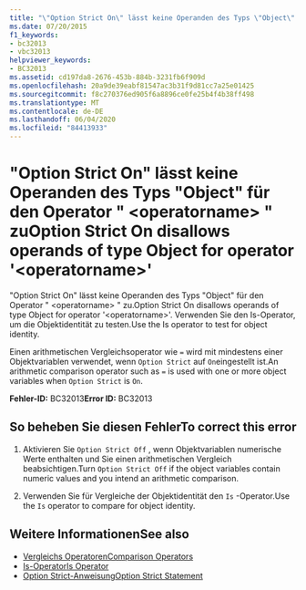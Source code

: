```yaml
---
title: "\"Option Strict On\" lässt keine Operanden des Typs \"Object\" für den Operator \" <operatorname> \" zu"
ms.date: 07/20/2015
f1_keywords:
- bc32013
- vbc32013
helpviewer_keywords:
- BC32013
ms.assetid: cd197da8-2676-453b-884b-3231fb6f909d
ms.openlocfilehash: 20a9de39eabf81547ac3b31f9d81cc7a25e01425
ms.sourcegitcommit: f8c270376ed905f6a8896ce0fe25b4f4b38ff498
ms.translationtype: MT
ms.contentlocale: de-DE
ms.lasthandoff: 06/04/2020
ms.locfileid: "84413933"
---
```

# <a name="option-strict-on-disallows-operands-of-type-object-for-operator-operatorname"></a><span data-ttu-id="8e0dc-102">"Option Strict On" lässt keine Operanden des Typs "Object" für den Operator " \<operatorname> " zu</span><span class="sxs-lookup"><span data-stu-id="8e0dc-102">Option Strict On disallows operands of type Object for operator '\<operatorname>'</span></span>
<span data-ttu-id="8e0dc-103">"Option Strict On" lässt keine Operanden des Typs "Object" für den Operator " \<operatorname> " zu.</span><span class="sxs-lookup"><span data-stu-id="8e0dc-103">Option Strict On disallows operands of type Object for operator '\<operatorname>'.</span></span> <span data-ttu-id="8e0dc-104">Verwenden Sie den Is-Operator, um die Objektidentität zu testen.</span><span class="sxs-lookup"><span data-stu-id="8e0dc-104">Use the Is operator to test for object identity.</span></span>  
  
 <span data-ttu-id="8e0dc-105">Einen arithmetischen Vergleichsoperator wie `=` wird mit mindestens einer Objektvariablen verwendet, wenn `Option Strict` auf `On`eingestellt ist.</span><span class="sxs-lookup"><span data-stu-id="8e0dc-105">An arithmetic comparison operator such as `=` is used with one or more object variables when `Option Strict` is `On`.</span></span>  
  
 <span data-ttu-id="8e0dc-106">**Fehler-ID:** BC32013</span><span class="sxs-lookup"><span data-stu-id="8e0dc-106">**Error ID:** BC32013</span></span>  
  
## <a name="to-correct-this-error"></a><span data-ttu-id="8e0dc-107">So beheben Sie diesen Fehler</span><span class="sxs-lookup"><span data-stu-id="8e0dc-107">To correct this error</span></span>  
  
1. <span data-ttu-id="8e0dc-108">Aktivieren Sie `Option Strict Off` , wenn Objektvariablen numerische Werte enthalten und Sie einen arithmetischen Vergleich beabsichtigen.</span><span class="sxs-lookup"><span data-stu-id="8e0dc-108">Turn `Option Strict Off` if the object variables contain numeric values and you intend an arithmetic comparison.</span></span>  
  
2. <span data-ttu-id="8e0dc-109">Verwenden Sie für Vergleiche der Objektidentität den `Is` -Operator.</span><span class="sxs-lookup"><span data-stu-id="8e0dc-109">Use the `Is` operator to compare for object identity.</span></span>  
  
## <a name="see-also"></a><span data-ttu-id="8e0dc-110">Weitere Informationen</span><span class="sxs-lookup"><span data-stu-id="8e0dc-110">See also</span></span>

- [<span data-ttu-id="8e0dc-111">Vergleichs Operatoren</span><span class="sxs-lookup"><span data-stu-id="8e0dc-111">Comparison Operators</span></span>](../language-reference/operators/comparison-operators.md)
- [<span data-ttu-id="8e0dc-112">Is-Operator</span><span class="sxs-lookup"><span data-stu-id="8e0dc-112">Is Operator</span></span>](../language-reference/operators/is-operator.md)
- [<span data-ttu-id="8e0dc-113">Option Strict-Anweisung</span><span class="sxs-lookup"><span data-stu-id="8e0dc-113">Option Strict Statement</span></span>](../language-reference/statements/option-strict-statement.md)
